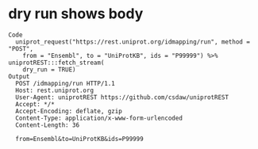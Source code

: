 # dry run shows body

    Code
      uniprot_request("https://rest.uniprot.org/idmapping/run", method = "POST",
        from = "Ensembl", to = "UniProtKB", ids = "P99999") %>% uniprotREST:::fetch_stream(
        dry_run = TRUE)
    Output
      POST /idmapping/run HTTP/1.1
      Host: rest.uniprot.org
      User-Agent: uniprotREST https://github.com/csdaw/uniprotREST
      Accept: */*
      Accept-Encoding: deflate, gzip
      Content-Type: application/x-www-form-urlencoded
      Content-Length: 36
      
      from=Ensembl&to=UniProtKB&ids=P99999

